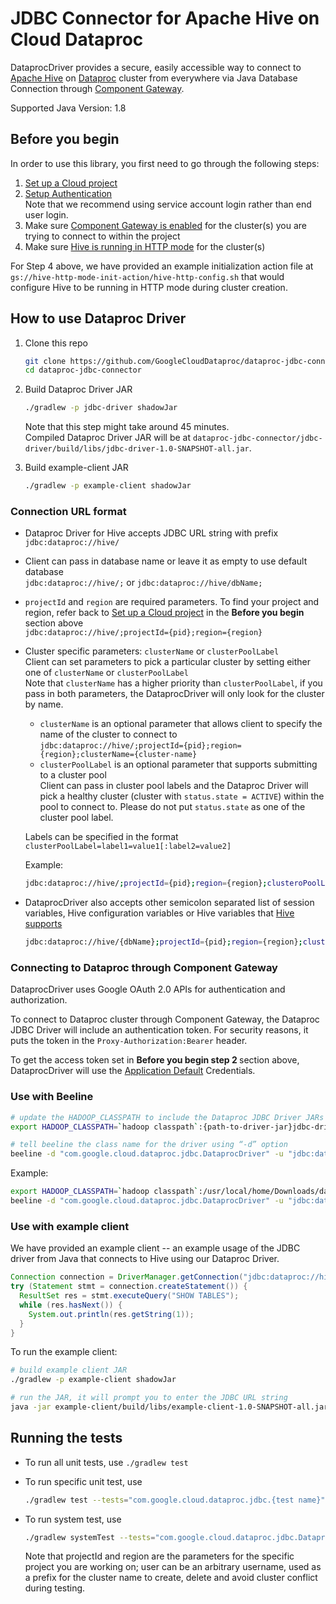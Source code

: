 # JDBC Connector for Apache Hive on Cloud Dataproc
DataprocDriver provides a secure, easily accessible way to connect to [Apache Hive][hive] on [Dataproc][dataproc] cluster from everywhere via Java Database Connection through [Component Gateway][CG].

[hive]: https://hive.apache.org/
[dataproc]: https://cloud.google.com/dataproc
[CG]: https://cloud.google.com/dataproc/docs/concepts/accessing/dataproc-gateways

Supported Java Version: 1.8

## Before you begin
In order to use this library, you first need to go through the following steps:

1. [Set up a Cloud project][set up a project]
2. [Setup Authentication][authentication] <br />
    Note that we recommend using service account login rather than end user login.
3. Make sure [Component Gateway is enabled][create cluster with CG] for the cluster(s) you are trying to connect to within the project
4. Make sure [Hive is running in HTTP mode][http mode] for the cluster(s)

For Step 4 above, we have provided an example initialization action file at `gs://hive-http-mode-init-action/hive-http-config.sh` that would configure Hive to be running in HTTP mode during cluster creation.

[set up a project]: [https://cloud.google.com/dataproc/docs/guides/setup-project]
[authentication]: https://cloud.google.com/docs/authentication/getting-started#auth-cloud-implicit-python
[create cluster with CG]: https://cloud.google.com/dataproc/docs/concepts/accessing/dataproc-gateways#creating_a_cluster_with_component_gateway
[http mode]: https://cwiki.apache.org/confluence/display/Hive/Setting+Up+HiveServer2#SettingUpHiveServer2-RunninginHTTPMode

## How to use Dataproc Driver
1. Clone this repo
    ```bash
    git clone https://github.com/GoogleCloudDataproc/dataproc-jdbc-connector.git
    cd dataproc-jdbc-connector
    ``` 
2. Build Dataproc Driver JAR
    ```bash
    ./gradlew -p jdbc-driver shadowJar
    ```
    Note that this step might take around 45 minutes. <br />
    Compiled Dataproc Driver JAR will be at `dataproc-jdbc-connector/jdbc-driver/build/libs/jdbc-driver-1.0-SNAPSHOT-all.jar`.

2. Build example-client JAR
    ```bash
    ./gradlew -p example-client shadowJar
    ```

### Connection URL format
* Dataproc Driver for Hive accepts JDBC URL string with prefix `jdbc:dataproc://hive/`
* Client can pass in database name or leave it as empty to use default database <br>
  `jdbc:dataproc://hive/;` or `jdbc:dataproc://hive/dbName;`
* `projectId` and `region` are required parameters. To find your project and region, refer back to [Set up a Cloud project](https://cloud.google.com/dataproc/docs/guides/setup-project) in the **Before you begin** section above <br>
  `jdbc:dataproc://hive/;projectId={pid};region={region}`
* Cluster specific parameters: `clusterName` or `clusterPoolLabel` <br>
Client can set parameters to pick a particular cluster by setting either one of `clusterName` or `clusterPoolLabel` <br>
Note that `clusterName` has a higher priority than `clusterPoolLabel`, if you pass in both parameters, the DataprocDriver will only look for the cluster by name.

    * `clusterName` is an optional parameter that allows client to specify the name of the cluster to connect to <br>
    `jdbc:dataproc://hive/;projectId={pid};region={region};clusterName={cluster-name}`
    * `clusterPoolLabel` is an optional parameter that supports submitting to a cluster pool <br> 
    Client can pass in cluster pool labels and the Dataproc Driver will pick a healthy cluster (cluster with `status.state = ACTIVE`) within the pool to connect to. Please do not put `status.state` as one of the cluster pool label. 
 
    Labels can be specified in the format `clusterPoolLabel=label1=value1[:label2=value2]`
       
    Example: 
    ```bash
    jdbc:dataproc://hive/;projectId={pid};region={region};clusteroPoolLabel=com=google:team=dataproc`
    ```   
* DataprocDriver also accepts other semicolon separated list of session variables, Hive configuration variables or Hive variables that [Hive supports](https://cwiki.apache.org/confluence/display/Hive/HiveServer2+Clients#HiveServer2Clients-ConnectionURLFormat)

    ```bash
    jdbc:dataproc://hive/{dbName};projectId={pid};region={region};clusterName={name};sess_var_list?hive_conf_list#hive_var_list
    ```
    
### Connecting to Dataproc through Component Gateway
DataprocDriver uses Google OAuth 2.0 APIs for authentication and authorization.

To connect to Dataproc cluster through Component Gateway, the Dataproc JDBC Driver will include an authentication token. For security reasons, it puts the token in the `Proxy-Authorization:Bearer` header.

To get the access token set in <strong> Before you begin step 2 </strong> section above, DataprocDriver will use the [Application Default](https://cloud.google.com/sdk/gcloud/reference/auth/application-default) Credentials.
   
### Use with Beeline
```bash
# update the HADOOP_CLASSPATH to include the Dataproc JDBC Driver JARs
export HADOOP_CLASSPATH=`hadoop classpath`:{path-to-driver-jar}jdbc-driver-1.0-SNAPSHOT-all.jar

# tell beeline the class name for the driver using “-d” option
beeline -d "com.google.cloud.dataproc.jdbc.DataprocDriver" -u "jdbc:dataproc://hive/;projectId={pid};region={region};{other-parameters}"
```
Example:
```bash
export HADOOP_CLASSPATH=`hadoop classpath`:/usr/local/home/Downloads/dataproc-jdbc-connector/jdbc-driver/build/libs/jdbc-driver-1.0-SNAPSHOT-all.jar
beeline -d "com.google.cloud.dataproc.jdbc.DataprocDriver" -u "jdbc:dataproc://hive/;projectId=demo-dataproc;region=us-central1;clusterName=demo-cluster"
```

### Use with example client
We have provided an example client -- an example usage of the JDBC driver from Java that connects to Hive using our Dataproc Driver.
```java
Connection connection = DriverManager.getConnection("jdbc:dataproc://hive/default;projectId=pid;region=us-central1;clusterName=my-cluster");
try (Statement stmt = connection.createStatement()) {
  ResultSet res = stmt.executeQuery("SHOW TABLES");
  while (res.hasNext()) {
    System.out.println(res.getString(1));
  }
}
```

To run the example client:
```bash
# build example client JAR
./gradlew -p example-client shadowJar

# run the JAR, it will prompt you to enter the JDBC URL string
java -jar example-client/build/libs/example-client-1.0-SNAPSHOT-all.jar
```

## Running the tests
* To run all unit tests, use `./gradlew test`

* To run specific unit test, use 
    ```bash
    ./gradlew test --tests="com.google.cloud.dataproc.jdbc.{test name}"
    ```

* To run system test, use
    ```bash
    ./gradlew systemTest --tests="com.google.cloud.dataproc.jdbc.DataprocSystemTest" -DprojectId="{projectId}" -Dregion="{region}" -Duser="{user}"
    ```
    Note that projectId and region are the parameters for the specific project you are working on; user can be an arbitrary username, used as a prefix for the cluster name to create, delete and avoid cluster conflict during testing.
